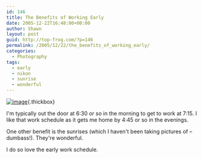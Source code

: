 ```yaml
---
id: 146
title: The Benefits of Working Early
date: 2005-12-22T16:48:00+00:00
author: Shawn
layout: post
guid: http://top-frog.com/?p=146
permalink: /2005/12/22/the_benefits_of_working_early/
categories:
  - Photography
tags:
  - early
  - nikon
  - sunrise
  - wonderful
---
```

[![image](https://top-frog.com/images/articles/sunrise-preview.jpg)](https://top-frog.com/images/articles/sunrise.jpg "A Colorado Sunrise"){.thickbox}

I'm typically out the door at 6:30 or so in the morning to get to work at 7:15. I like that work schedule as it gets me home by 4:45 or so in the evenings.

One other benefit is the sunrises (which I haven't been taking pictures of – dumbass!). They're wonderful.

I do so love the early work schedule.
